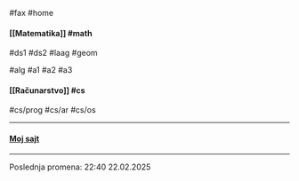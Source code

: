 #fax #home
$\:$

#### [[Matematika]] #math
#ds1 #ds2 #laag #geom 

#alg #a1 #a2 #a3
$\:$
#### [[Računarstvo]] #cs
#cs/prog #cs/ar #cs/os
$\:$

---
#### [Moj sajt](https://ximinary.github.io/web/)
---

Poslednja promena: 22:40 22.02.2025